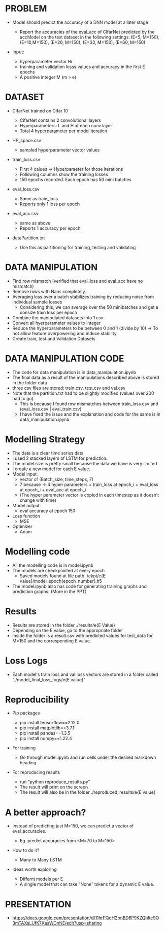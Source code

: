 # PROBLEM

- Model should predict the accuracy of a DNN model at a later stage
    - Report the accuracies of the eval_acc of CifarNet predicted by the accModel on the test dataset in the following settings: (E=5, M=150), (E=10,M=150), (E=20, M=150), (E=30, M=150), (E=60, M=150)

- Input:
    - hyperparameter vector Hi   
    - training and validation losss values and accuracy in the first E epochs
    - A positive integer M (m > e)


# DATASET

- CifarNet trained on Cifar 10
    - CifarNet contains 2 convolutional layers
    - Hyperparameters: L and H at each conv layer
    - Total 4 hyperparameter per model iteration

- HP_space.csv
    - sampled hyperparameter vector values

- train_loss.csv
    - First 4 calues -> Hyperparaeter for those iterations
    - Following columns show the training losses
    - 150 epochs recorded. Each epoch has 50 mini batches

- eval_loss.csv
    - Same as train_loss
    - Reports only 1 loss per epoch

- eval_acc.csv
    - same as above
    - Reports 1 accuracy per epoch

- dataPartition.txt
    - Use this as partitioning for training, testing and validating

# DATA MANIPULATION
- Find row mismatch (verified that eval_loss and eval_acc have no mismatch)
- Remove rows with Nans completely.
- Averaging loss over a batch stabilizes training by reducing noise from individual sample losses
    - Considering this, we can average over the 50 minibatches and get a consize train loss per epoch
- Combine the manipulated datasets into 1 csv
- Convert all hyerparameter values to integer
- Reduce the hyperparameters to be between 0 and 1 (divide by 10) -> To not allow feature overpowering and induce stability
- Create train, test and Validation Datasets

# DATA MANIPULATION CODE
- The code for data manipulation is in data_manipulation.ipynb
- The final data as a result of the manipulations described above is stored in the folder data
- three csv files are stored: train.csv, test.csv and val.csv
- Note that the partition.txt had to be slightly modified (values over 200 had to go).
    - This is because I found row mismatches between train_loss.csv and (eval_loss.csv | eval_train.csv)
    - I have fixed the issue and the explanation and code for the same is in data_manipulation.ipynb

# Modelling Strategy
- The data is a clear time series data
- I used 2 stacked layers of LSTM for prediction.
- The model size is pretty small because the data we have is very limited
- I create a new model for each E value.
- Model input:
    - vector of (Batch_size, time_steps, 7)
    - 7 because -> 4 hyper parameters + train_loss at epoch_i + eval_loss at epoch_i + eval_acc at epoch_i
    - (The hyper parameter vector is copied in each timestep as it doesn't change with time)
- Model output:
    - eval accuracy at epoch 150
- Loss function
    - MSE
- Optimizer
    - Adam

# Modelling code
- All the modelling code is in model.ipynb
- The models are checkpointed at every epoch
    - Saved models found at file path ./ckpt/e{E value}/model_epoch{epoch_number}.h5
- The model.ipynb also has code for generating training graphs and prediction graphs. (More in the PPT)

# Results
- Results are stored in the folder ./results/e{E Value}
- Depending on the E value, go to the appropriate folder
- inside the folder is a result.csv with predicted values for test_data for M=150 and the corresponding E value.

# Loss Logs
- Each model's train loss and val loss vectors are stored in a folder called "./model_final_loss_logs/e{E value}"

# Reproducibility
- Pip packages
    - pip install tensorflow==2.12.0
    - pip install matplotlib==3.7.1
    - pip install pandas==1.3.5
    - pip install numpy==1.22.4

- For training
    - Go through model.ipynb and run cells under the desired markdown heading

- For reproducing results
    - run "python reproduce_results.py"
    - The result will print on the screen
    - The result will also be in the folder ./reproduced_results/e{E value}

# A better approach?
- Instead of predicting just M=150, we can predict a vector of eval_accuracies.
    - Eg. predict accuracies from <M=70 to M=150>

- How to do it?
    - Many to Many LSTM

- Ideas worth exploring
    - Differnt models per E
    - A single model that can take “None” tokens for a dynamic E value.

# PRESENTATION
- https://docs.google.com/presentation/d/11hrPQqH2pnBD6P9KZQhltc9O3mTAXaLUfK7KasWCnNE/edit?usp=sharing